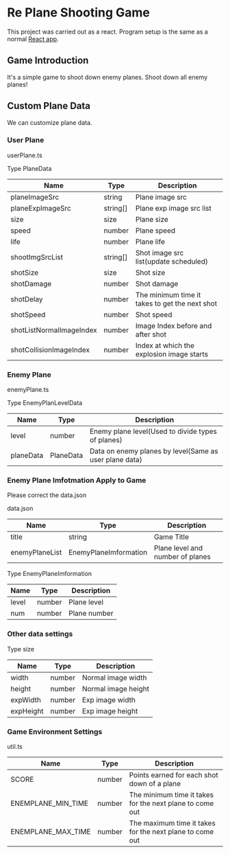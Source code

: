 # Re Plane Shooting Game
This project was carried out as a react. Program setup is the same as a normal [React app](https://react.dev/).

## Game Introduction
It's a simple game to shoot down enemy planes. Shoot down all enemy planes!

## Custom Plane Data
We can customize plane data.

### User Plane

userPlane.ts

Type PlaneData 

Name|Type|Description|
|------|---|---|
|planeImageSrc|string|Plane image src|
|planeExpImageSrc|string[]|Plane exp image src list|
|size|size|Plane size|
|speed|number|Plane speed|
|life|number|Plane life|
|shootImgSrcList|string[]|Shot image src list(update scheduled)|
|shotSize|size|Shot size|
|shotDamage|number|Shot damage|
|shotDelay|number|The minimum time it takes to get the next shot|
|shotSpeed|number|Shot speed|
|shotListNormalImageIndex|number|Image Index before and after shot|
|shotCollisionImageIndex|number|Index at which the explosion image starts|

### Enemy Plane

enemyPlane.ts

Type EnemyPlanLevelData

Name|Type|Description|
|------|---|---|
|level|number|Enemy plane level(Used to divide types of planes)|
|planeData|PlaneData|Data on enemy planes by level(Same as user plane data)|

### Enemy Plane Imfotmation Apply to Game
Please correct the data.json  

data.json

Name|Type|Description|
|------|---|---|
|title|string|Game Title|
|enemyPlaneList|EnemyPlaneImformation|Plane level and number of planes|

Type EnemyPlaneImformation

Name|Type|Description|
|------|---|---|
|level|number|Plane level|
|num|number|Plane number|

### Other data settings

Type size

Name|Type|Description|
|------|---|---|
|width|number|Normal image width|
|height|number|Normal image height|
|expWidth|number|Exp image width|
|expHeight|number|Exp image height|

### Game Environment Settings

util.ts

Name|Type|Description|
|------|---|---|
|SCORE|number|Points earned for each shot down of a plane|
|ENEMPLANE_MIN_TIME|number|The minimum time it takes for the next plane to come out|
|ENEMPLANE_MAX_TIME|number|The maximum time it takes for the next plane to come out|